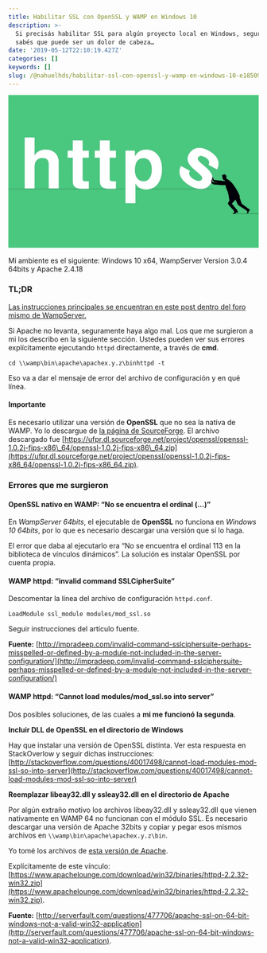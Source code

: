 ```yaml
---
title: Habilitar SSL con OpenSSL y WAMP en Windows 10
description: >-
  Si precisás habilitar SSL para algún proyecto local en Windows, seguramente ya
  sabés que puede ser un dolor de cabeza…
date: '2019-05-12T22:10:19.427Z'
categories: []
keywords: []
slug: /@nahuelhds/habilitar-ssl-con-openssl-y-wamp-en-windows-10-e18509d2adb3
---
```


![](img/0__HC__ouHIX5ypCpxsF.jpg)

Mi ambiente es el siguiente: Windows 10 x64, WampServer Version 3.0.4 64bits y Apache 2.4.18

### TL;DR

[Las instrucciones principales se encuentran en este post dentro del foro mismo de WampServer.](http://forum.wampserver.com/read.php?2,137505,137522#msg-137522)

Si Apache no levanta, seguramente haya algo mal. Los que me surgieron a mi los describo en la siguiente sección. Ustedes pueden ver sus errores explícitamente ejecutando `httpd` directamente, a través de **cmd**.

```
cd \\wamp\bin\apache\apachex.y.z\binhttpd -t
```

Eso va a dar el mensaje de error del archivo de configuración y en qué línea.

#### Importante

Es necesario utilizar una versión de **OpenSSL** que no sea la nativa de WAMP. Yo lo descargue de [la página de SourceForge](https://sourceforge.net/projects/openssl/). El archivo descargado fue [https://ufpr.dl.sourceforge.net/project/openssl/openssl-1.0.2j-fips-x86\_64/openssl-1.0.2j-fips-x86\_64.zip](https://ufpr.dl.sourceforge.net/project/openssl/openssl-1.0.2j-fips-x86_64/openssl-1.0.2j-fips-x86_64.zip).

### Errores que me surgieron

#### OpenSSL nativo en WAMP: “No se encuentra el ordinal (…)”

En _WampServer 64bits_, el ejecutable de **OpenSSL** no funciona en _Windows 10 64bits_, por lo que es necesario descargar una versión que sí lo haga.

El error que daba al ejecutarlo era “No se encuentra el ordinal 113 en la biblioteca de vínculos dinámicos”. La solución es instalar OpenSSL por cuenta propia.

#### WAMP httpd: “invalid command SSLCipherSuite”

Descomentar la línea del archivo de configuración `httpd.conf`.

```
LoadModule ssl_module modules/mod_ssl.so
```

Seguir instrucciones del artículo fuente.

**Fuente:** [http://impradeep.com/invalid-command-sslciphersuite-perhaps-misspelled-or-defined-by-a-module-not-included-in-the-server-configuration/](http://impradeep.com/invalid-command-sslciphersuite-perhaps-misspelled-or-defined-by-a-module-not-included-in-the-server-configuration/)

#### WAMP httpd: “Cannot load modules/mod\_ssl.so into server”

Dos posibles soluciones, de las cuales a **mi me funcionó la segunda**.

**Incluir DLL de OpenSSL en el directorio de Windows**

Hay que instalar una versión de OpenSSL distinta. Ver esta respuesta en StackOverlow y seguir dichas instrucciones: [http://stackoverflow.com/questions/40017498/cannot-load-modules-mod-ssl-so-into-server](http://stackoverflow.com/questions/40017498/cannot-load-modules-mod-ssl-so-into-server)

**Reemplazar libeay32.dll y ssleay32.dll en el directorio de Apache**

Por algún extraño motivo los archivos libeay32.dll y ssleay32.dll que vienen nativamente en WAMP 64 no funcionan con el módulo SSL. Es necesario descargar una versión de Apache 32bits y copiar y pegar esos mismos archivos en `\\wamp\bin\apache\apachex.y.z\bin`.

Yo tomé los archivos de [esta versión de Apache](https://www.apachelounge.com/download/win32/).

Explícitamente de este vínculo: [https://www.apachelounge.com/download/win32/binaries/httpd-2.2.32-win32.zip](https://www.apachelounge.com/download/win32/binaries/httpd-2.2.32-win32.zip).

**Fuente:** [http://serverfault.com/questions/477706/apache-ssl-on-64-bit-windows-not-a-valid-win32-application](http://serverfault.com/questions/477706/apache-ssl-on-64-bit-windows-not-a-valid-win32-application).